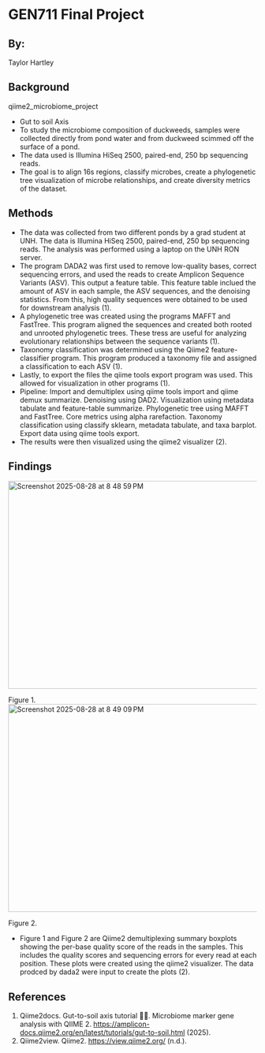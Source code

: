 # GEN711 Final Project
## By: 
Taylor Hartley
## Background
qiime2_microbiome_project
- Gut to soil Axis
- To study the microbiome composition of duckweeds, samples were collected directly from pond water and from duckweed scimmed off the surface of a pond. 
- The data used is Illumina HiSeq 2500, paired-end, 250 bp sequencing reads.
- The goal is to align 16s regions, classify microbes, create a phylogenetic tree visualization of microbe relationships, and create diversity metrics of the dataset.
## Methods 
- The data was collected from two different ponds by a grad student at UNH. The data is Illumina HiSeq 2500, paired-end, 250 bp sequencing reads.
The analysis was performed using a laptop on the UNH RON server. 
- The program DADA2 was first used to remove low-quality bases, correct sequencing errors, and used the reads to create Amplicon Sequence Variants (ASV). This output a feature table. This feature table inclued the amount of ASV in each sample, the ASV sequences, and the denoising statistics. From this, high quality sequences were obtained to be used for downstream analysis (1).  
- A phylogenetic tree was created using the programs MAFFT and FastTree. This program aligned the sequences and created both rooted and unrooted phylogenetic trees. These tress are useful for analyzing evolutionary relationships between the sequence variants (1).
- Taxonomy classification was determined using the Qiime2 feature-classifier program. This program produced a taxonomy file and assigned a classification to each ASV (1).
- Lastly, to export the files the qiime tools export program was used. This allowed for visualization in other programs (1).
- Pipeline: Import and demultiplex using qiime tools import and qiime demux summarize.
            Denoising using DAD2.
            Visualization using metadata tabulate and feature-table summarize.
            Phylogenetic tree using MAFFT and FastTree.
            Core metrics using alpha rarefaction.
            Taxonomy classification using classify sklearn, metadata tabulate, and taxa barplot.
            Export data using qiime tools export.
- The results were then visualized using the qiime2 visualizer (2). 
## Findings
<img width="679" height="422" alt="Screenshot 2025-08-28 at 8 48 59 PM" src="https://github.com/user-attachments/assets/b40d846c-fd00-478a-bb2e-45346041e0a7" />

Figure 1. 
<img width="687" height="422" alt="Screenshot 2025-08-28 at 8 49 09 PM" src="https://github.com/user-attachments/assets/ca4c69d1-7e75-4de6-a05b-7222bab7eef9" />

Figure 2. 

- Figure 1 and Figure 2 are Qiime2 demultiplexing summary boxplots showing the per-base quality score of the reads in the samples. This includes the quality scores and sequencing errors for every read at each position. These plots were created using the qiime2 visualizer. The data prodced by dada2 were input to create the plots (2).

## References
1. Qiime2docs. Gut-to-soil axis tutorial 💩🌱. Microbiome marker gene analysis with QIIME 2. https://amplicon-docs.qiime2.org/en/latest/tutorials/gut-to-soil.html (2025).
2. Qiime2view. Qiime2. https://view.qiime2.org/ (n.d.).
